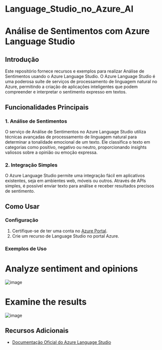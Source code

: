 # Language_Studio_no_Azure_AI
# Análise de Sentimentos com Azure Language Studio

## Introdução

Este repositório fornece recursos e exemplos para realizar Análise de Sentimentos usando o Azure Language Studio. 
O Azure Language Studio é uma poderosa suíte de serviços de processamento de linguagem natural no Azure, 
permitindo a criação de aplicações inteligentes que podem compreender e interpretar o sentimento expresso em textos.

## Funcionalidades Principais

### 1. Análise de Sentimentos

O serviço de Análise de Sentimentos no Azure Language Studio utiliza técnicas avançadas de processamento de linguagem natural 
para determinar a tonalidade emocional de um texto. Ele classifica o texto em categorias como positivo, negativo ou neutro, 
proporcionando insights valiosos sobre a opinião ou emoção expressa.

### 2. Integração Simples

O Azure Language Studio permite uma integração fácil em aplicativos existentes, seja em ambientes web, móveis ou outros. 
Através de APIs simples, é possível enviar texto para análise e receber resultados precisos de sentimento.

## Como Usar

### Configuração

1. Certifique-se de ter uma conta no [Azure Portal](https://portal.azure.com/).
2. Crie um recurso de Language Studio no portal Azure.

### Exemplos de Uso
# Analyze sentiment and opinions
![image](https://github.com/regi1297/Language_Studio_no_Azure_AI/assets/104945923/0aaef574-1eb2-4c2a-b7b6-020aa2084d49)

# Examine the results
![image](https://github.com/regi1297/Language_Studio_no_Azure_AI/assets/104945923/fd71d0c2-fcfe-4e86-b731-de2290842032)

## Recursos Adicionais

- [Documentação Oficial do Azure Language Studio](https://docs.microsoft.com/en-us/azure/cognitive-services/language-service/)